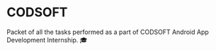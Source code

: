 # CODSOFT
Packet of all the tasks performed as a part of CODSOFT Android App Development Internship. 🎓
